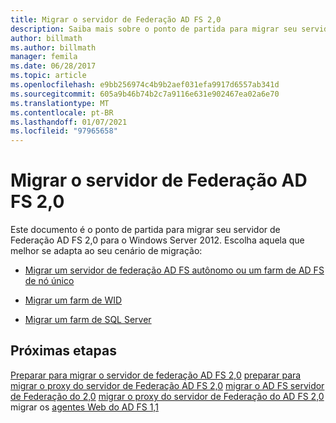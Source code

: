 ```yaml
---
title: Migrar o servidor de Federação AD FS 2,0
description: Saiba mais sobre o ponto de partida para migrar seu servidor de Federação do AD FS 2,0 para o Windows Server 2012.
author: billmath
ms.author: billmath
manager: femila
ms.date: 06/28/2017
ms.topic: article
ms.openlocfilehash: e9bb256974c4b9b2aef031efa9917d6557ab341d
ms.sourcegitcommit: 605a9b46b74b2c7a9116e631e902467ea02a6e70
ms.translationtype: MT
ms.contentlocale: pt-BR
ms.lasthandoff: 01/07/2021
ms.locfileid: "97965658"
---
```

# <a name="migrate-the-ad-fs-20-federation-server"></a>Migrar o servidor de Federação AD FS 2,0


Este documento é o ponto de partida para migrar seu servidor de Federação AD FS 2,0 para o Windows Server 2012.  Escolha aquela que melhor se adapta ao seu cenário de migração:

-   [Migrar um servidor de federação AD FS autônomo ou um farm de AD FS de nó único](migrate-ad-fs-stand-alone-server.md)

-   [Migrar um farm de WID](migrate-ad-fs-wid-farm.md)

-   [Migrar um farm de SQL Server](migrate-ad-fs-sql-farm.md)








## <a name="next-steps"></a>Próximas etapas
 [Preparar para migrar o servidor de federação AD FS 2,0](prepare-to-migrate-ad-fs-fed-server.md) [preparar para migrar o proxy do servidor de Federação AD FS 2,0](prepare-to-migrate-ad-fs-fed-proxy.md) [migrar o AD FS servidor de Federação do 2,0](migrate-the-ad-fs-fed-server.md) [migrar o proxy do servidor de Federação do AD FS 2,0](migrate-the-ad-fs-2-fed-server-proxy.md) migrar os [agentes Web do AD FS 1,1](migrate-the-ad-fs-web-agent.md)